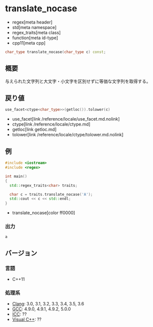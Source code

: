 # translate_nocase
* regex[meta header]
* std[meta namespace]
* regex_traits[meta class]
* function[meta id-type]
* cpp11[meta cpp]

```cpp
char_type translate_nocase(char_type c) const;
```


## 概要
与えられた文字列と大文字・小文字を区別せずに等価な文字列を取得する。


## 戻り値
```cpp
use_facet<ctype<char_type>>(getloc()).tolower(c)
```
* use_facet[link /reference/locale/use_facet.md.nolink]
* ctype[link /reference/locale/ctype.md]
* getloc[link getloc.md]
* tolower[link /reference/locale/ctype/tolower.md.nolink]


## 例
```cpp example
#include <iostream>
#include <regex>

int main()
{
  std::regex_traits<char> traits;

  char c = traits.translate_nocase('A');
  std::cout << c << std::endl;
}
```
* translate_nocase[color ff0000]

### 出力
```
a
```


## バージョン
### 言語
- C++11

### 処理系
- [Clang](/implementation.md#clang): 3.0, 3.1, 3.2, 3.3, 3.4, 3.5, 3.6
- [GCC](/implementation.md#gcc): 4.9.0, 4.9.1, 4.9.2, 5.0.0
- [ICC](/implementation.md#icc): ??
- [Visual C++](/implementation.md#visual_cpp): ??

